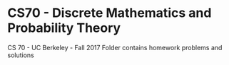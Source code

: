 # CS70 - Discrete Mathematics and Probability Theory
CS 70 - UC Berkeley - Fall 2017
Folder contains homework problems and solutions

